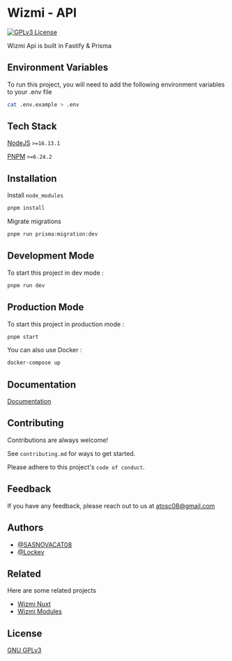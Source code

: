 
# Wizmi - API 

[![GPLv3 License](https://img.shields.io/badge/License-GPL%20v3-yellow.svg)](https://opensource.org/licenses/)

Wizmi Api is built in Fastify & Prisma


## Environment Variables

To run this project, you will need to add the following environment variables to your .env file

```bash
cat .env.example > .env
```

## Tech Stack

[NodeJS](https://nodejs.org/en/download/) `>=16.13.1`

[PNPM](https://pnpm.io/fr/installation/) `>=6.24.2`

## Installation

Install `node_modules`

```bash
pnpm install
```

Migrate migrations

```bash
pnpm run prisma:migration:dev
```

## Development Mode

To start this project in dev mode :

```bash
pnpm run dev
```

## Production Mode

To start this project in production mode :

```bash
pnpm start
```

You can also use Docker :

```bash
docker-compose up
```

## Documentation

[Documentation](https://wizmi-dev.miaou.land/documentation/)

## Contributing

Contributions are always welcome!

See `contributing.md` for ways to get started.

Please adhere to this project's `code of conduct`.

## Feedback

If you have any feedback, please reach out to us at atosc08@gmail.com

## Authors

- [@SASNOVACAT08](https://www.github.com/sasnovacat08)
- [@Lockev](https://www.github.com/lockev)

## Related

Here are some related projects

- [Wizmi Nuxt](https://github.com/Miaouuu/wizmi_nuxt)
- [Wizmi Modules](https://github.com/Miaouuu/wizmi)

## License
[GNU GPLv3](https://choosealicense.com/licenses/gpl-3.0/)

